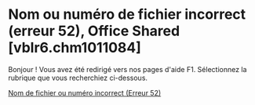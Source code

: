 
# Nom ou numéro de fichier incorrect (erreur 52), Office Shared [vblr6.chm1011084]

Bonjour ! Vous avez été redirigé vers nos pages d'aide F1. Sélectionnez la rubrique que vous recherchiez ci-dessous.

[Nom de fichier ou numéro incorrect (Erreur 52)](http://msdn.microsoft.com/library/9318e732-9cba-c4ec-2108-8147b34e0847%28Office.15%29.aspx)
